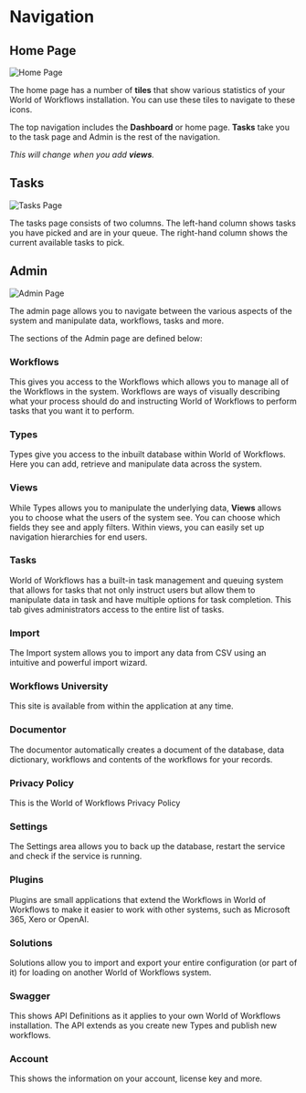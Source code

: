 # Navigation

## Home Page

![Home Page](../images/03_2024-07-10-09-20-03.png)

The home page has a number of **tiles** that show various statistics of
your World of Workflows installation. You can use these tiles to
navigate to these icons.

The top navigation includes the **Dashboard** or home page. **Tasks**
take you to the task page and Admin is the rest of the navigation.

*This will change when you add **views**.*

## Tasks

![Tasks Page](../images/03_2024-07-10-09-22-21.png)

The tasks page consists of two columns. The left-hand column shows tasks
you have picked and are in your queue. The right-hand column shows the
current available tasks to pick.

## Admin

![Admin Page](../images/03_2024-07-10-09-23-25.png)

The admin page allows you to navigate between the various aspects of the
system and manipulate data, workflows, tasks and more.

The sections of the Admin page are defined below:

### Workflows

This gives you access to the Workflows which allows you to manage all of
the Workflows in the system. Workflows are ways of visually describing
what your process should do and instructing World of Workflows to
perform tasks that you want it to perform.

### Types

Types give you access to the inbuilt database within World of Workflows.
Here you can add, retrieve and manipulate data across the system.

### Views

While Types allows you to manipulate the underlying data, **Views**
allows you to choose what the users of the system see. You can choose
which fields they see and apply filters. Within views, you can easily
set up navigation hierarchies for end users.

### Tasks

World of Workflows has a built-in task management and queuing system
that allows for tasks that not only instruct users but allow them to
manipulate data in task and have multiple options for task completion.
This tab gives administrators access to the entire list of tasks.

### Import

The Import system allows you to import any data from CSV using an
intuitive and powerful import wizard.

### Workflows University

This site is available from within the application at any time.

### Documentor

The documentor automatically creates a document of the database, data
dictionary, workflows and contents of the workflows for your records.

### Privacy Policy

This is the World of Workflows Privacy Policy

### Settings

The Settings area allows you to back up the database, restart the
service and check if the service is running.

### Plugins

Plugins are small applications that extend the Workflows in World of
Workflows to make it easier to work with other systems, such as
Microsoft 365, Xero or OpenAI.

### Solutions

Solutions allow you to import and export your entire configuration (or
part of it) for loading on another World of Workflows system.

### Swagger

This shows API Definitions as it applies to your own World of Workflows
installation. The API extends as you create new Types and publish new
workflows.

### Account

This shows the information on your account, license key and more.
